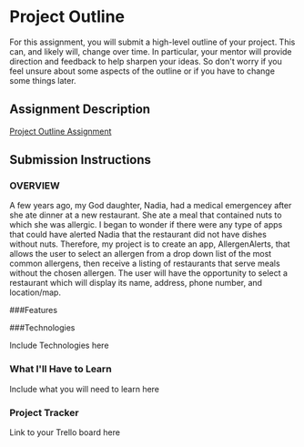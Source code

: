 # Project Outline
For this assignment, you will submit a high-level outline of your project. This can, and likely will, change over time. In particular, your mentor will provide direction and feedback to help sharpen your ideas. So don't worry if you feel unsure about some aspects of the outline or if you have to change some things later.

## Assignment Description
[Project Outline Assignment](https://education.launchcode.org/liftoff/modules/assignments/project-outline)

## Submission Instructions

### OVERVIEW

A few years ago, my God daughter, Nadia, had a medical emergencey after she ate dinner at a new restaurant. She ate a meal that contained nuts
to which she was allergic. I began to wonder if there were any type of apps that could have alerted Nadia that the restaurant did not
have dishes without nuts. Therefore, my project is to create an app, AllergenAlerts, that allows the user to select an allergen from a drop down list of the most common
allergens, then receive a listing of restaurants that serve meals without the chosen allergen. The user will have the
opportunity to select a restaurant which will display its name, address, phone number, and location/map.

###Features

###Technologies

Include Technologies here
### What I'll Have to Learn
Include what you will need to learn here 
### Project Tracker
Link to your Trello board here
